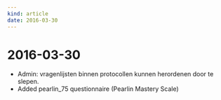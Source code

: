 ```yaml
---
kind: article
date: 2016-03-30
---
```


# 2016-03-30

* Admin: vragenlijsten binnen protocollen kunnen herordenen door te slepen.
* Added pearlin_75 questionnaire (Pearlin Mastery Scale)

